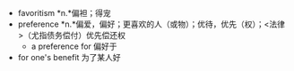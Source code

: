 - favoritism  *n.*偏袒；得宠
- preference *n.*偏爱，偏好；更喜欢的人（或物）；优待，优先（权）；<法律>（尤指债务偿付）优先偿还权
	- a preference for 偏好于
- for one's benefit 为了某人好